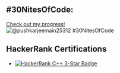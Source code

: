 ## #30NitesOfCode:
  [Check out my progress!](https://www.codedex.io/@pushkarjeemain25312/30-nites-of-code)  
  ![@pushkarjeemain25312 #30NitesOfCode](https://www.codedex.io/api/petStatus?user=pushkarjeemain25312)
## HackerRank Certifications

- [![HackerRank C++ 3-Star Badge](https://img.shields.io/badge/HackerRank-C++%20%233%20Star-brightgreen?style=flat&logo=hackerrank)](https://www.hackerrank.com/profile/h241033037)
